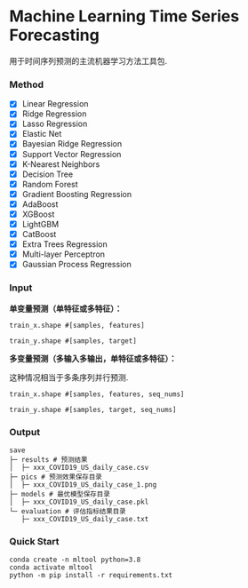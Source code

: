 # Machine Learning Time Series Forecasting
用于时间序列预测的主流机器学习方法工具包.

### Method

- [x] Linear Regression
- [x] Ridge Regression
- [x] Lasso Regression
- [x] Elastic Net
- [x] Bayesian Ridge Regression
- [x] Support Vector Regression
- [x] K-Nearest Neighbors
- [x] Decision Tree
- [x] Random Forest
- [x] Gradient Boosting Regression
- [x] AdaBoost
- [x] XGBoost
- [x] LightGBM
- [x] CatBoost
- [x] Extra Trees Regression
- [x] Multi-layer Perceptron
- [x] Gaussian Process Regression

### Input

**单变量预测（单特征或多特征）：**

`train_x.shape #[samples, features] `

`train_y.shape #[samples, target]`

**多变量预测（多输入多输出，单特征或多特征）：**

这种情况相当于多条序列并行预测.

`train_x.shape #[samples, features, seq_nums]`

`train_y.shape #[samples, target, seq_nums]`

### Output

```shell
save
├─ results # 预测结果
│  ├─ xxx_COVID19_US_daily_case.csv
├─ pics # 预测效果保存目录
│  ├─ xxx_COVID19_US_daily_case_1.png
├─ models # 最优模型保存目录
│  ├─ xxx_COVID19_US_daily_case.pkl
└─ evaluation # 评估指标结果目录
   ├─ xxx_COVID19_US_daily_case.txt
```

### Quick Start

```shell
conda create -n mltool python=3.8
conda activate mltool
python -m pip install -r requirements.txt
```
